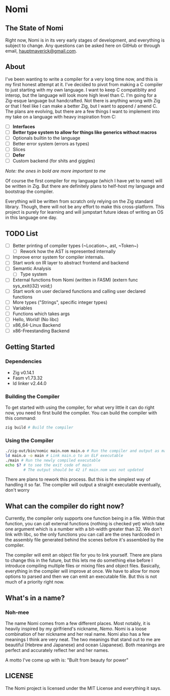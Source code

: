 # Nomi

## The State of Nomi

Right now, Nomi is in its very early stages of development, and everything is subject
to change. Any questions can be asked here on GitHub or through email, 
hauptmaverick@gmail.com.

## About

I've been wanting to write a compiler for a very long time now, and this is my
first honest attempt at it. I've decided to pivot from making a C compiler to just
starting with my own language. I want to keep C compatiblity and interop, but the
language will look more high level than C. I'm going for a Zig-esque language but
handcrafted. Not there is anything wrong with Zig or that I feel like I can make
a better Zig, but I want to append / amend C. The plans are evolving, but there
are a few things I want to implement into my take on a language with heavy inspiration
from C:

- [ ] **Interfaces**
- [ ] **Better type system to allow for things like generics without macros**
- [ ] Optionals builtin to the language
- [ ] Better error system (errors as types)
- [ ] Slices
- [ ] **Defer**
- [ ] Custom backend (for shits and giggles)

*Note: the ones in bold are more important to me*

Of course the first compiler for my language (which I have yet to name) will be 
written in Zig. But there are definitely plans to helf-host my language and bootstrap
the compiler.

Everything will be written from scratch only relying on the Zig standard library.
Though, there will not be any effort to make this cross-platform. This project is
purely for learning and will jumpstart future ideas of writing an OS in this
language one day.

## TODO List

- [ ] Better printing of compiler types (~Location~, ast, ~Token~)
    - [ ] Rework how the AST is represented internally
- [ ] Improve error system for compiler internals.
- [ ] Start work on IR layer to abstract frontend and backend
- [ ] Semantic Analysis
    - [ ] Type system
- [ ] External functions from Nomi (written in FASM) (extern func sys_exit(i32) void;)
- [ ] Start work on user declared functions and calling user declared functions
- [ ] More types ("Strings", specific integer types)
- [ ] Variables
- [ ] Functions which takes args
- [ ] Hello, World! (No libc)
- [ ] x86_64-Linux Backend
- [ ] x86-Freestanding Backend

## Getting Started

### Dependencies

- Zig v0.14.1
- Fasm  v1.73.32
- ld linker v2.44.0

### Building the Compiler

To get started with using the compiler, for what very little it can do right now,
you need to first build the compiler. You can build the compiler with this command:

```bash
zig build # Build the compiler
```

### Using the Compiler

```bash
./zig-out/bin/nomic main.nom main.o # Run the compiler and output as main.o
ld main.o -o main # Link main.o to an ELF executable
./main # Run the newly compiled executable
echo $? # to see the exit code of main
        # The output should be 42 if main.nom was not updated
```

There are plans to rework this process. But this is the simplest way of handling
it so far. The compiler will output a straight executable eventually, don't worry

## What can the compiler do right now?

Currently, the compiler only supports one function being in a file. Within that
function, you can call external functions (nothing is checked yet) which take one
argument which is a number with a bit-width greater than 32. We don't link with libc,
so the only functions you can call are the ones hardcoded in the assembly file
generated behind the scenes before it's assembled by the compiler.

The compiler will emit an object file for you to link yourself. There are plans
to change this in the future, but this lets me do something else before I introduce
compiling multiple files or mixing files and object files. Basically, everything
in the compiler will improve at once. We have to allow for more options to parsed
and then we can emit an executable file. But this is not much of a priority right now.

## What's in a name?

### Noh-mee

The name Nomi comes from a few different places. Most notably, it is heavily
inspired by my girlfriend's nickname, _Nemo_. Nomi is a loose combination of her
nickname and her real name. Nomi also has a few meanings I think are very neat.
The two meanings that stand out to me are beautiful (Hebrew and Japanese) and ocean (Japanese).
Both meanings are perfect and accurately reflect her and her names.

A motto I've come up with is: "Built from beauty for power"

## LICENSE

The Nomi project is licensed under the MIT License and everything it says.
